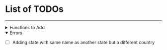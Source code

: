 # List of TODOs
----------------
<details>
<summary>Functions to Add</summary>

+ [ ] Upwards propagation of creation
    + [x] state creates country
    + [x] site creates state
    + [x] area creates site
    + [ ] route creates site
    + [ ] route creates area
+ [ ] Search Functions
    + [ ] By Country
        + [ ] Popularity
        + [ ] Difficulty
        + [ ] Type
    + [ ] By State
        + [ ] Popularity
        + [ ] Difficulty
        + [ ] Type
    + [ ] By Site
        + [ ] Popularity
        + [ ] Difficulty
        + [ ] Type
    + [ ] By Area
        + [ ] Popularity
        + [ ] Difficulty
        + [ ] Type
+ [ ] Auto get files
    + [ ] Countries
    + [ ] States
    + [ ] Sites
    + [ ] Areas
    + [ ] Routes

</details>

<details open>
<summary>Errors</summary>

+ [ ] Adding state with same name as another state but a different country

</details>
